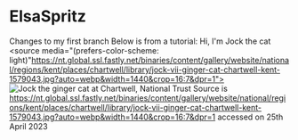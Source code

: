# ElsaSpritz
Changes to my first branch
Below is from a tutorial:
Hi, I'm Jock the cat
<picture>
 <source media="(prefers-color-scheme: dark)" srcset="https://nt.global.ssl.fastly.net/binaries/content/gallery/website/national/regions/kent/places/chartwell/library/jock-vii-ginger-cat-chartwell-kent-1579043.jpg?auto=webp&width=1440&crop=16:7&dpr=1">
 <source media="(prefers-color-scheme: light)"https://nt.global.ssl.fastly.net/binaries/content/gallery/website/national/regions/kent/places/chartwell/library/jock-vii-ginger-cat-chartwell-kent-1579043.jpg?auto=webp&width=1440&crop=16:7&dpr=1">
 <img alt="Jock the ginger cat at Chartwell, National Trust" src="https://nt.global.ssl.fastly.net/binaries/content/gallery/website/national/regions/kent/places/chartwell/library/jock-vii-ginger-cat-chartwell-kent-1579043.jpg?auto=webp&width=1440&crop=16:7&dpr=1">
</picture>
Source is https://nt.global.ssl.fastly.net/binaries/content/gallery/website/national/regions/kent/places/chartwell/library/jock-vii-ginger-cat-chartwell-kent-1579043.jpg?auto=webp&width=1440&crop=16:7&dpr=1 accessed on 25th April 2023
